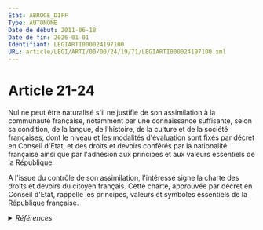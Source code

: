 ```yaml
---
État: ABROGE_DIFF
Type: AUTONOME
Date de début: 2011-06-18
Date de fin: 2026-01-01
Identifiant: LEGIARTI000024197100
URL: article/LEGI/ARTI/00/00/24/19/71/LEGIARTI000024197100.xml
---
```


<h1>Article 21-24</h1>

Nul ne peut être naturalisé s'il ne justifie de son assimilation à la communauté
française, notamment par une connaissance suffisante, selon sa condition, de la
langue, de l'histoire, de la culture et de la société françaises, dont le niveau
et les modalités d'évaluation sont fixés par décret en Conseil d'Etat, et des
droits et devoirs conférés par la nationalité française ainsi que par l'adhésion
aux principes et aux valeurs essentiels de la République.<br />

A l'issue du contrôle de son assimilation, l'intéressé signe la charte des
droits et devoirs du citoyen français. Cette charte, approuvée par décret en
Conseil d'Etat, rappelle les principes, valeurs et symboles essentiels de la
République française.


<details>
  <summary><em>Références</em></summary>

  <h2>Articles faisant référence à l'article</h2>
  
  <ul>
    <li>
      <a href="https://legal.tricoteuses.fr//redirection/LEGIARTI000024193052?vers=git&vers=legifrance">LOI n° 2011-672 du 16 juin 2011 relative à l'immigration, à l'intégration et à la nationalité - article 2 ENTIEREMENT_MODIF</a> MODIFIE source
    </li>
  </ul>
  
  <h2>Textes faisant référence à l'article</h2>
  
  <ul>
    <li>
      <a href="https://legal.tricoteuses.fr//redirection/JORFTEXT000000362019?vers=git&vers=legifrance">LOI n° 93-933 du 22 juillet 1993 réformant le droit de la nationalité</a> CODIFICATION cible
    </li>
  </ul>
  
  <h2>Références faites par l'article</h2>
  
  <ul>
    <li>
      1993-07-22 CODIFICATION source <a href="https://legal.tricoteuses.fr//redirection/JORFTEXT000000362019?vers=git&vers=legifrance">LOI n° 93-933 du 22 juillet 1993 réformant le droit de la nationalité</a>
    </li>
    <li>
      1993-12-30 CITATION cible <a href="https://legal.tricoteuses.fr//redirection/LEGIARTI000041493585?vers=git&vers=legifrance">Décret n°93-1362 du 30 décembre 1993 relatif aux déclarations de nationalité, aux décisions de naturalisation, de réintégration, de perte, de déchéance et de retrait de la nationalité française - article 37 AUTONOME MODIFIE, en vigueur du 2020-01-01 au 2020-04-01</a>
    </li>
    <li>
      2011-06-16 MODIFIE cible <a href="https://legal.tricoteuses.fr//redirection/LEGIARTI000024193052?vers=git&vers=legifrance">LOI n° 2011-672 du 16 juin 2011 relative à l'immigration, à l'intégration et à la nationalité - article 2 ENTIEREMENT_MODIF</a>
    </li>
    <li>
      2011-06-16 CITATION cible <a href="https://legal.tricoteuses.fr//redirection/LEGIARTI000024193058?vers=git&vers=legifrance">LOI n° 2011-672 du 16 juin 2011 relative à l'immigration, à l'intégration et à la nationalité - article 5 ENTIEREMENT_MODIF</a>
    </li>
    <li>
      2012-01-30 CITATION cible <a href="https://legal.tricoteuses.fr//redirection/LEGIARTI000025263486?vers=git&vers=legifrance">Décret n° 2012-127 du 30 janvier 2012 approuvant la charte des droits et devoirs du citoyen français prévue à l'article 21-24 du code civil - article AUTONOME VIGUEUR, en vigueur depuis le 2012-02-01</a>
    </li>
    <li>
      2012-01-30 CITATION cible <a href="https://legal.tricoteuses.fr//redirection/LEGIARTI000025263483?vers=git&vers=legifrance">Décret n° 2012-127 du 30 janvier 2012 approuvant la charte des droits et devoirs du citoyen français prévue à l'article 21-24 du code civil - article 1 AUTONOME VIGUEUR, en vigueur depuis le 2012-02-01</a>
    </li>
    <li>
      2013-08-30 CITATION cible <a href="https://legal.tricoteuses.fr//redirection/LEGITEXT000027915834?vers=git&vers=legifrance">Décret n° 2013-794 du 30 août 2013 portant modification du décret n° 93-1362 du 30 décembre 1993 relatif aux déclarations de nationalité, aux décisions de naturalisation, de réintégration, de perte, de déchéance et de retrait de la nationalité française VIGUEUR</a>
    </li>
    <li>
      2019-12-30 CITATION cible <a href="https://legal.tricoteuses.fr//redirection/LEGIARTI000039820348?vers=git&vers=legifrance">Décret n° 2019-1507 du 30 décembre 2019 portant modification du décret n° 93-1362 du 30 décembre 1993 modifié relatif aux déclarations de nationalité, aux décisions de naturalisation, de réintégration, de perte, de déchéance et de retrait de la nationalité française - article 46 ENTIEREMENT_MODIF</a>
    </li>
    <li>
      2999-01-01 CITATION cible <a href="https://legal.tricoteuses.fr//redirection/LEGIARTI000032172326?vers=git&vers=legifrance">Code civil - article 21-28 AUTONOME VIGUEUR, en vigueur depuis le 2016-07-01</a>
    </li>
    <li>
      2999-01-01 CONCORDE cible <a href="https://legal.tricoteuses.fr//redirection/LEGIARTI000006524046?vers=git&vers=legifrance">Code de la nationalité française - article 69 AUTONOME ABROGE, en vigueur du 1973-01-10 au 1993-07-23</a>
    </li>
    <li>
      2999-01-01 CITATION cible <a href="https://legal.tricoteuses.fr//redirection/LEGIARTI000044375775?vers=git&vers=legifrance">Code du service national - article L114-3 AUTONOME VIGUEUR, en vigueur depuis le 2021-11-27</a>
    </li>
  </ul>
</details>
